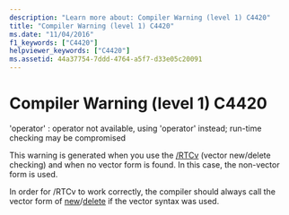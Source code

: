 ```yaml
---
description: "Learn more about: Compiler Warning (level 1) C4420"
title: "Compiler Warning (level 1) C4420"
ms.date: "11/04/2016"
f1_keywords: ["C4420"]
helpviewer_keywords: ["C4420"]
ms.assetid: 44a37754-7ddd-4764-a5f7-d33e05c20091
---
```

# Compiler Warning (level 1) C4420

'operator' : operator not available, using 'operator' instead; run-time checking may be compromised

This warning is generated when you use the [/RTCv](../../build/reference/rtc-run-time-error-checks.md) (vector new/delete checking) and when no vector form is found. In this case, the non-vector form is used.

In order for /RTCv to work correctly, the compiler should always call the vector form of [new](../../cpp/new-operator-cpp.md)/[delete](../../cpp/delete-operator-cpp.md) if the vector syntax was used.
